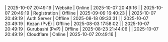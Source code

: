 | 2025-10-07 20:49:19 | Website | Online | 2025-10-07 20:49:16 |
| 2025-10-07 20:49:19 | Registration | Offline | 2025-09-09 16:40:23 |
| 2025-10-07 20:49:19 | Auth Server | Offline | 2025-08-18 09:33:31 |
| 2025-10-07 20:49:19 | Kezan (PvE) | Offline | 2025-08-03 17:58:02 |
| 2025-10-07 20:49:19 | Gurubashi (PvP) | Offline | 2025-08-23 21:44:06 |
| 2025-10-07 20:49:19 | Cloudflare | Online | 2025-10-07 20:49:16 |
